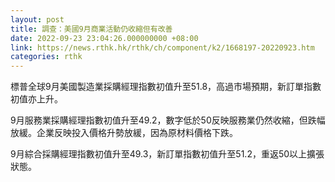 ```yaml
---
layout: post
title: 調查：美國9月商業活動仍收縮但有改善
date: 2022-09-23 23:04:26.000000000 +08:00
link: https://news.rthk.hk/rthk/ch/component/k2/1668197-20220923.htm
categories: rthk
---
```


標普全球9月美國製造業採購經理指數初值升至51.8，高過市場預期，新訂單指數初值亦上升。

9月服務業採購經理指數初值升至49.2，數字低於50反映服務業仍然收縮，但跌幅放緩。企業反映投入價格升勢放緩，因為原材料價格下跌。

9月綜合採購經理指數初值升至49.3，新訂單指數初值升至51.2，重返50以上擴張狀態。
